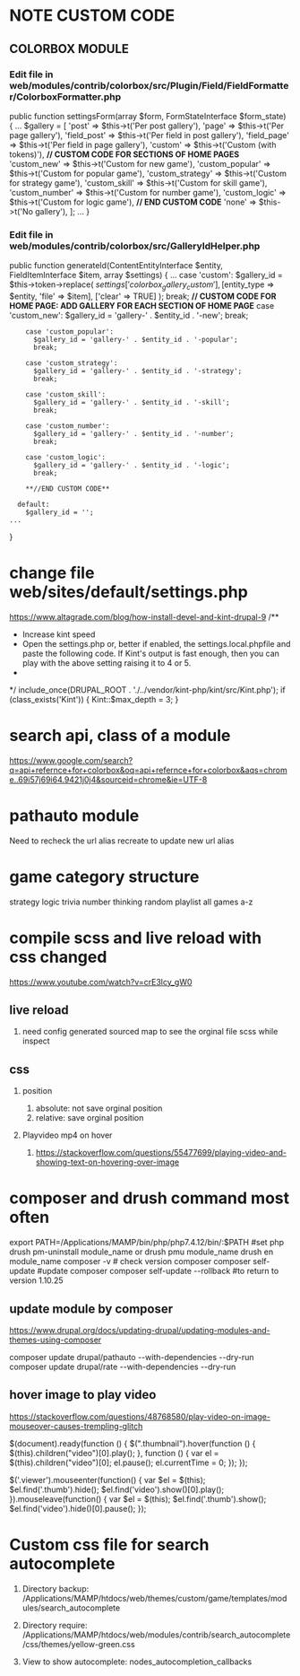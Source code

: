 # NOTE CUSTOM CODE
## COLORBOX MODULE
### Edit file in web/modules/contrib/colorbox/src/Plugin/Field/FieldFormatter/ColorboxFormatter.php

public function settingsForm(array $form, FormStateInterface $form_state) {
    ...
    $gallery = [
      'post' => $this->t('Per post gallery'),
      'page' => $this->t('Per page gallery'),
      'field_post' => $this->t('Per field in post gallery'),
      'field_page' => $this->t('Per field in page gallery'),
      'custom' => $this->t('Custom (with tokens)'),
      **// CUSTOM CODE FOR SECTIONS OF HOME PAGES**
      'custom_new' => $this->t('Custom for new game'),
      'custom_popular' => $this->t('Custom for popular game'),
      'custom_strategy' => $this->t('Custom for strategy game'),
      'custom_skill' => $this->t('Custom for skill game'),
      'custom_number' => $this->t('Custom for number game'),
      'custom_logic' => $this->t('Custom for logic game'),
      **// END CUSTOM CODE**
      'none' => $this->t('No gallery'),
    ];
    ...
}

### Edit file in web/modules/contrib/colorbox/src/GalleryIdHelper.php

public function generateId(ContentEntityInterface $entity, FieldItemInterface $item, array $settings) {
    ...
    case 'custom':
        $gallery_id = $this->token->replace(
          $settings['colorbox_gallery_custom'],
          [$entity_type => $entity, 'file' => $item],
          ['clear' => TRUE]
        );
        break;
        **// CUSTOM CODE FOR HOME PAGE: ADD GALLERY FOR EACH SECTION OF HOME PAGE**
        case 'custom_new':
          $gallery_id = 'gallery-' . $entity_id . '-new';
          break;

        case 'custom_popular':
          $gallery_id = 'gallery-' . $entity_id . '-popular';
          break;
        
        case 'custom_strategy':
          $gallery_id = 'gallery-' . $entity_id . '-strategy';
          break;  
        
        case 'custom_skill':
          $gallery_id = 'gallery-' . $entity_id . '-skill';
          break;  
          
        case 'custom_number':
          $gallery_id = 'gallery-' . $entity_id . '-number';
          break;

        case 'custom_logic':
          $gallery_id = 'gallery-' . $entity_id . '-logic';
          break;
        
        **//END CUSTOM CODE**
        
      default:
        $gallery_id = '';
    ...
}

# change file web/sites/default/settings.php
https://www.altagrade.com/blog/how-install-devel-and-kint-drupal-9
/**
 * Increase kint speed
 * Open the settings.php or, better if enabled, the settings.local.phpfile and paste the following code. If Kint's output is fast enough, then you can play with the above setting raising it to 4 or 5.
 * 
 */
include_once(DRUPAL_ROOT . './../vendor/kint-php/kint/src/Kint.php');
  if (class_exists('Kint')) {
    Kint::$max_depth = 3;
   } 


# search api, class of a module
https://www.google.com/search?q=api+refernce+for+colorbox&oq=api+refernce+for+colorbox&aqs=chrome..69i57j69i64.9421j0j4&sourceid=chrome&ie=UTF-8

# pathauto module
  Need to recheck the url alias recreate to update new url alias

# game category structure
strategy
logic
trivia
number
thinking
random
playlist
all games a-z

# compile scss and live reload with css changed
https://www.youtube.com/watch?v=crE3lcy_gW0 
## live reload  
1. need config generated sourced map to see the orginal file scss while inspect

## css
1. position
   1. absolute: not save orginal position
   2. relative: save orginal position

2. Playvideo mp4 on hover
   1. https://stackoverflow.com/questions/55477699/playing-video-and-showing-text-on-hovering-over-image


# composer and drush command most often
  export PATH=/Applications/MAMP/bin/php/php7.4.12/bin/:$PATH         #set php
  drush pm-uninstall module_name or drush pmu module_name
  drush en module_name
  composer -v     # check version composer
  composer self-update      #update composer
  composer self-update --rollback     #to return to version 1.10.25
  ## update module by composer
https://www.drupal.org/docs/updating-drupal/updating-modules-and-themes-using-composer

composer update drupal/pathauto --with-dependencies --dry-run
composer update drupal/rate --with-dependencies --dry-run

  ## hover image to play video
  https://stackoverflow.com/questions/48768580/play-video-on-image-mouseover-causes-trempling-glitch

  $(document).ready(function () {
    $(".thumbnail").hover(function () {
        $(this).children("video")[0].play();
    }, function () {
        var el = $(this).children("video")[0];
        el.pause();
        el.currentTime = 0;
    });
});


  $('.viewer').mouseenter(function() {
    var $el = $(this);
    $el.find('.thumb').hide();
    $el.find('video').show()[0].play();
  }).mouseleave(function() {
    var $el = $(this);
    $el.find('.thumb').show();
    $el.find('video').hide()[0].pause();
  });

  # Custom css file for search autocomplete
  1. Directory backup: /Applications/MAMP/htdocs/web/themes/custom/game/templates/modules/search_autocomplete
  
  2. Directory require: /Applications/MAMP/htdocs/web/modules/contrib/search_autocomplete/css/themes/yellow-green.css

3. View to show autocomplete: nodes_autocompletion_callbacks